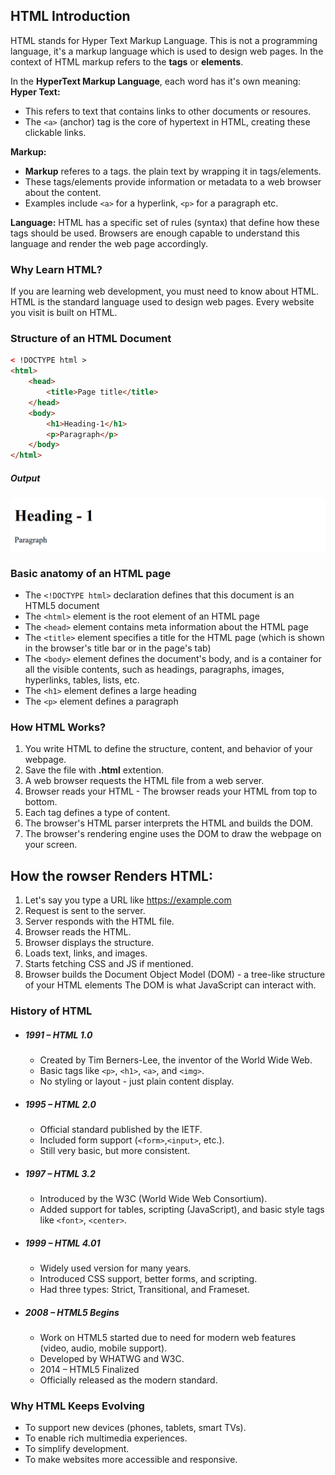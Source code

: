 ## HTML Introduction
HTML stands for Hyper Text Markup Language. This is not a programming language, it's a markup language which is used to design web pages. In the context of HTML markup refers to the **tags** or **elements**.

In the **HyperText Markup Language**, each word has it's own meaning:  
**Hyper Text:**
- This refers to text that contains links to other documents or resoures.
- The ```<a>``` (anchor) tag is the core of hypertext in HTML, creating these clickable links.

**Markup:**
- **Markup** referes to a tags. the plain text by wrapping it in tags/elements. 
- These tags/elements provide information or metadata to a web browser about the content.
- Examples include ```<a>``` for a hyperlink, ```<p>``` for a paragraph etc.  

**Language:** HTML has a specific set of rules (syntax) that define how these tags should be used. Browsers are enough capable to understand this language and render the web page accordingly.


### Why Learn HTML?
If you are learning web development, you must need to know about HTML. HTML is the standard language used to design web pages. Every website you visit is built on HTML.


### Structure of an HTML Document


```html
< !DOCTYPE html >
<html>
    <head>
        <title>Page title</title>
    </head>
    <body>
        <h1>Heading-1</h1>
        <p>Paragraph</p>
    </body>
</html>   
```
##### Output
![First HTML Example](src/assets/images/html/first_html_example.png)


### Basic anatomy of an HTML page
- The ```<!DOCTYPE html>``` declaration defines that this document is an HTML5 document
- The ```<html>``` element is the root element of an HTML page
- The ```<head>``` element contains meta information about the HTML page
- The ```<title>``` element specifies a title for the HTML page (which is shown in the browser's title bar or in the page's tab)
- The ```<body>``` element defines the document's body, and is a container for all the visible contents, such as headings, paragraphs, images, hyperlinks, tables, lists, etc.
- The ```<h1>``` element defines a large heading
- The ```<p>``` element defines a paragraph

### How HTML Works?
1. You write HTML to define the structure, content, and behavior of your webpage.
2. Save the file with **.html** extention.
3. A web browser requests the HTML file from a web server.
4. Browser reads your HTML - The browser reads your HTML from top to bottom.
5. Each tag defines a type of content.
6. The browser's HTML parser interprets the HTML and builds the DOM.
7. The browser's rendering engine uses the DOM to draw the webpage on your screen.
## How the rowser Renders HTML:
1. Let's say you type a URL like https://example.com
2. Request is sent to the server.
3. Server responds with the HTML file.
4. Browser reads the HTML.
5. Browser displays the structure.
6. Loads text, links, and images.
7. Starts fetching CSS and JS if mentioned.
8. Browser builds the Document Object Model (DOM) - a tree-like structure of your HTML elements
The DOM is what JavaScript can interact with.


### History of HTML
- ##### 1991 – HTML 1.0
   - Created by Tim Berners-Lee, the inventor of the World Wide Web.
   - Basic tags like `<p>`, `<h1>`, `<a>`, and `<img>`.
   - No styling or layout - just plain content display.

- ##### 1995 – HTML 2.0
   - Official standard published by the IETF.
   - Included form support (`<form>`,`<input>`, etc.).
   - Still very basic, but more consistent.

- ##### 1997 – HTML 3.2
   - Introduced by the W3C (World Wide Web Consortium).
   - Added support for tables, scripting (JavaScript), and basic style tags like `<font>`, `<center>`.

- ##### 1999 – HTML 4.01
   - Widely used version for many years.
   - Introduced CSS support, better forms, and scripting.
   - Had three types: Strict, Transitional, and Frameset.

- ##### 2008 – HTML5 Begins
   - Work on HTML5 started due to need for modern web features (video, audio, mobile support).
   - Developed by WHATWG and W3C.
   - 2014 – HTML5 Finalized
   - Officially released as the modern standard.

### Why HTML Keeps Evolving
   - To support new devices (phones, tablets, smart TVs).
   - To enable rich multimedia experiences.
   - To simplify development.
   - To make websites more accessible and responsive.
